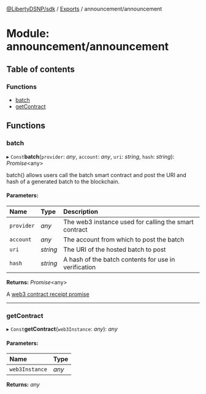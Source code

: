[@LibertyDSNP/sdk](../README.md) / [Exports](../modules.md) / announcement/announcement

# Module: announcement/announcement

## Table of contents

### Functions

- [batch](announcement_announcement.md#batch)
- [getContract](announcement_announcement.md#getcontract)

## Functions

### batch

▸ `Const`**batch**(`provider`: *any*, `account`: *any*, `uri`: *string*, `hash`: *string*): *Promise*<any\>

batch() allows users call the batch smart contract and post the URI and hash
of a generated batch to the blockchain.

#### Parameters:

Name | Type | Description |
:------ | :------ | :------ |
`provider` | *any* | The web3 instance used for calling the smart contract   |
`account` | *any* | The account from which to post the batch   |
`uri` | *string* | The URI of the hosted batch to post   |
`hash` | *string* | A hash of the batch contents for use in verification   |

**Returns:** *Promise*<any\>

A [web3 contract receipt promise](https://web3js.readthedocs.io/en/v1.3.4/web3-eth-contract.html#id36)

___

### getContract

▸ `Const`**getContract**(`web3Instance`: *any*): *any*

#### Parameters:

Name | Type |
:------ | :------ |
`web3Instance` | *any* |

**Returns:** *any*
